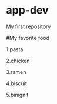 # app-dev
My first repository


#My favorite food

1.pasta

2.chicken

3.ramen

4.biscuit

5.binignit
